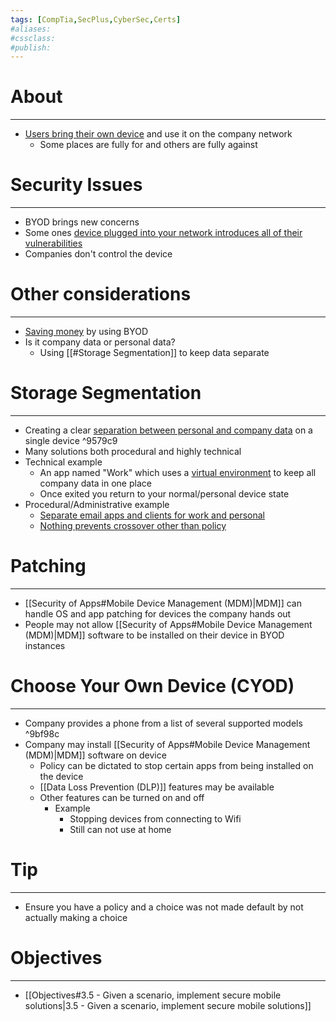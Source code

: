 ```yaml
---
tags: [CompTia,SecPlus,CyberSec,Certs]
#aliases:
#cssclass:
#publish:
---
```


# About
---
- <u>Users bring their own device</u> and use it on the company network
	- Some places are fully for and others are fully against

# Security Issues
---
- BYOD brings new concerns
- Some ones <u>device plugged into your network introduces all of their vulnerabilities</u>
- Companies don't control the device

# Other considerations
---
- <u>Saving money</u> by using BYOD
- Is it company data or personal data?
	- Using [[#Storage Segmentation]] to keep data separate

# Storage Segmentation
---
- Creating a clear <u>separation between personal and company data</u> on a single device ^9579c9
- Many solutions both procedural and highly technical
- Technical example
	- An app named "Work" which uses a <u>virtual environment</u> to keep all company data in one place
	- Once exited you return to your normal/personal device state
- Procedural/Administrative example
	- <u>Separate email apps and clients for work and personal</u>
	- <u>Nothing prevents crossover other than policy</u>

# Patching
---
- [[Security of Apps#Mobile Device Management (MDM)|MDM]] can handle OS and app patching for devices the company hands out
- People may not allow [[Security of Apps#Mobile Device Management (MDM)|MDM]] software to be installed on their device in BYOD instances

# Choose Your Own Device (CYOD)
---
- Company provides a phone from a list of several supported models ^9bf98c
- Company may install [[Security of Apps#Mobile Device Management (MDM)|MDM]] software on device
	- Policy can be dictated to stop certain apps from being installed on the device
	- [[Data Loss Prevention (DLP)]] features may be available
	- Other features can be turned on and off
		- Example
			- Stopping devices from connecting to Wifi
			- Still can not use at home

# Tip
---
- Ensure you have a policy and a choice was not made default by not actually making a choice

# Objectives
---
- [[Objectives#3.5 - Given a scenario, implement secure mobile solutions|3.5 - Given a scenario, implement secure mobile solutions]]